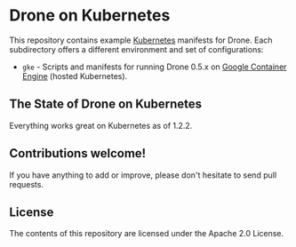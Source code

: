 # Drone on Kubernetes

This repository contains example [Kubernetes](http://kubernetes.io/) 
manifests for Drone. Each subdirectory offers a different environment and set of configurations:

* ``gke`` - Scripts and manifests for running Drone 0.5.x on
  [Google Container Engine](https://cloud.google.com/container-engine/)
  (hosted Kubernetes).
  
## The State of Drone on Kubernetes

Everything works great on Kubernetes as of 1.2.2.
  
## Contributions welcome!

If you have anything to add or improve, please don't hesitate to send
pull requests.

## License

The contents of this repository are licensed under the Apache 2.0 License.
